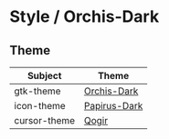 

# Style / Orchis-Dark



## Theme

| Subject | Theme |
| --- | --- |
| gtk-theme | [Orchis-Dark](hhttps://github.com/vinceliuice/Orchis-theme) |
| icon-theme | [Papirus-Dark](https://github.com/PapirusDevelopmentTeam/papirus-icon-theme) |
| cursor-theme | [Qogir](https://github.com/vinceliuice/Qogir-icon-theme/tree/master/src/cursors) |
